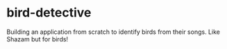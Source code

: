 # bird-detective
Building an application from scratch to identify birds from their songs. Like Shazam but for birds!
